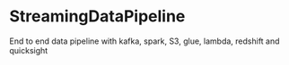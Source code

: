 # StreamingDataPipeline
End to end data pipeline with kafka, spark, S3, glue, lambda, redshift and quicksight
